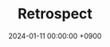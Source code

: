 ---
layout  : category
title   : Retrospect
date    : 2024-01-11 00:00:00 +0900
updated : 2024-01-11 00:00:00 +0900
tag     : 
toc     : true
public  : true
comment : false
parent  : [[/index]]
latex   : false
---